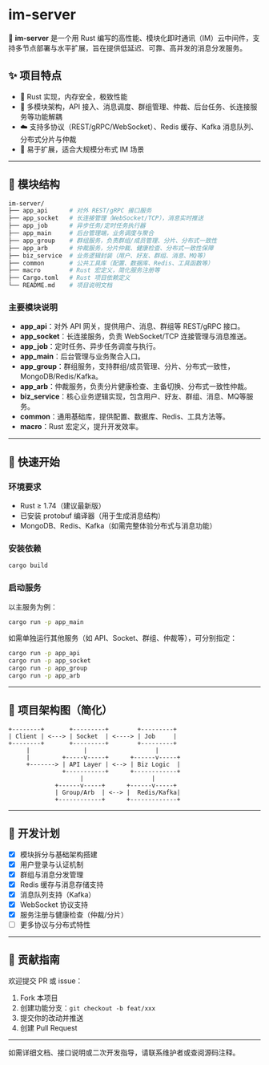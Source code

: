 # im-server

🚀 **im-server** 是一个用 Rust 编写的高性能、模块化即时通讯（IM）云中间件，支持多节点部署与水平扩展，旨在提供低延迟、可靠、高并发的消息分发服务。

## ✨ 项目特点

- 🦀 Rust 实现，内存安全，极致性能
- 🧩 多模块架构，API 接入、消息调度、群组管理、仲裁、后台任务、长连接服务等功能解耦
- ☁️ 支持多协议（REST/gRPC/WebSocket）、Redis 缓存、Kafka 消息队列、分布式分片与仲裁
- 🔄 易于扩展，适合大规模分布式 IM 场景

---

## 📁 模块结构

```bash
im-server/
├── app_api      # 对外 REST/gRPC 接口服务
├── app_socket   # 长连接管理（WebSocket/TCP），消息实时推送
├── app_job      # 异步任务/定时任务执行器
├── app_main     # 后台管理端，业务调度与聚合
├── app_group    # 群组服务，负责群组/成员管理、分片、分布式一致性
├── app_arb      # 仲裁服务，分片仲裁、健康检查、分布式一致性保障
├── biz_service  # 业务逻辑封装（用户、好友、群组、消息、MQ等）
├── common       # 公共工具库（配置、数据库、Redis、工具函数等）
├── macro        # Rust 宏定义，简化服务注册等
├── Cargo.toml   # Rust 项目依赖定义
└── README.md    # 项目说明文档
```

### 主要模块说明

- **app_api**：对外 API 网关，提供用户、消息、群组等 REST/gRPC 接口。
- **app_socket**：长连接服务，负责 WebSocket/TCP 连接管理与消息推送。
- **app_job**：定时任务、异步任务调度与执行。
- **app_main**：后台管理与业务聚合入口。
- **app_group**：群组服务，支持群组/成员管理、分片、分布式一致性， MongoDB/Redis/Kafka。
- **app_arb**：仲裁服务，负责分片健康检查、主备切换、分布式一致性仲裁。
- **biz_service**：核心业务逻辑实现，包含用户、好友、群组、消息、MQ等服务。
- **common**：通用基础库，提供配置、数据库、Redis、工具方法等。
- **macro**：Rust 宏定义，提升开发效率。

---

## 🚀 快速开始

### 环境要求

- Rust ≥ 1.74（建议最新版）
- 已安装 protobuf 编译器（用于生成消息结构）
- MongoDB、Redis、Kafka（如需完整体验分布式与消息功能）

### 安装依赖

```bash
cargo build
```

### 启动服务

以主服务为例：

```bash
cargo run -p app_main
```

如需单独运行其他服务（如 API、Socket、群组、仲裁等），可分别指定：

```bash
cargo run -p app_api
cargo run -p app_socket
cargo run -p app_group
cargo run -p app_arb
```

---

## 📡 项目架构图（简化）

```text
+--------+       +---------+        +---------+
| Client | <---> | Socket  | <----> | Job     |
+--------+       +---------+        +---------+
     |               |                   |
     |         +-----v-----+      +------v-----+
     +-------> | API Layer | <--> | Biz Logic  |
               +-----------+      +------------+
                    |                   |
             +------v-----+      +------v-----+
             | Group/Arb  | <--> |  Redis/Kafka|
             +------------+      +-------------+
```

---

## 📝 开发计划

- [x] 模块拆分与基础架构搭建
- [x] 用户登录与认证机制
- [x] 群组与消息分发管理
- [x] Redis 缓存与消息存储支持
- [x] 消息队列支持（Kafka）
- [x] WebSocket 协议支持
- [x] 服务注册与健康检查（仲裁/分片）
- [ ] 更多协议与分布式特性

---

## 🤝 贡献指南

欢迎提交 PR 或 issue：

1. Fork 本项目
2. 创建功能分支：`git checkout -b feat/xxx`
3. 提交你的改动并推送
4. 创建 Pull Request

---

如需详细文档、接口说明或二次开发指导，请联系维护者或查阅源码注释。
